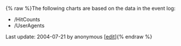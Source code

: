 {% raw %}The following charts are based on the data in the event log:

- /HitCounts
- /UserAgents

Last update: 2004-07-21 by anonymous [[edit](https://github.com/delph-in/docs/wiki/EventStats/_edit)]{% endraw %}